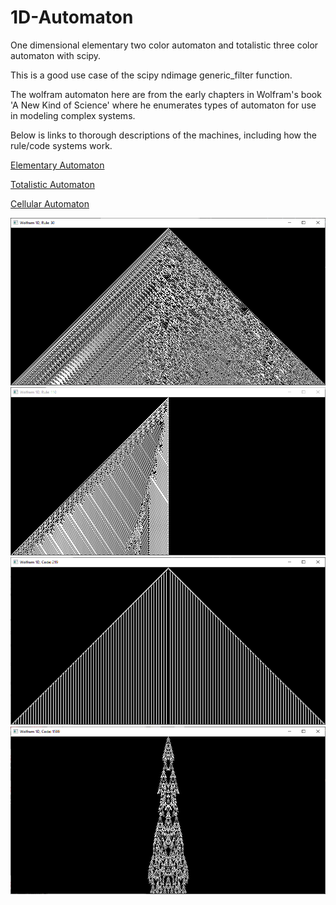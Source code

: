 # 1D-Automaton
One dimensional elementary two color automaton and totalistic three color automaton with scipy.

This is a good use case of the scipy ndimage generic_filter function.

The wolfram automaton here are from the early chapters in Wolfram's book 'A New Kind of Science' where he enumerates types of automaton for use in modeling complex systems. 

Below is links to thorough descriptions of the machines, including how the rule/code systems work.

[Elementary Automaton](http://mathworld.wolfram.com/ElementaryCellularAutomaton.html)

[Totalistic Automaton](http://mathworld.wolfram.com/TotalisticCellularAutomaton.html)

[Cellular Automaton](https://en.wikipedia.org/wiki/Cellular_automaton)

![Rule 30](img\R30.PNG)
![Rule 110](img\R110.PNG)
![Code 219](img\C219.PNG)
![Code 1599](img\C1599.PNG)
